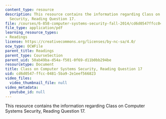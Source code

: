 ```yaml
---
content_type: resource
description: This resource contains the information regarding Class on Computer Systems
  Security, Reading Question 17.
file: /courses/6-858-computer-systems-security-fall-2014/cd6d0547ffcc04815ba92e1eef566823_MIT6_858F14_Reading17.pdf
file_type: application/pdf
learning_resource_types:
- Readings
license: https://creativecommons.org/licenses/by-nc-sa/4.0/
ocw_type: OCWFile
parent_title: Readings
parent_type: CourseSection
parent_uid: 50ab49ba-d54a-f501-0f69-d11b0bb294be
resourcetype: Document
title: Class on Computer Systems Security, Reading Question 17
uid: cd6d0547-ffcc-0481-5ba9-2e1eef566823
video_files:
  video_thumbnail_file: null
video_metadata:
  youtube_id: null
---
```

This resource contains the information regarding Class on Computer Systems Security, Reading Question 17.